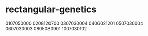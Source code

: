 # rectangular-genetics
0107050000
0208120700
0307030004
0406021201
0507030004
0607030003
0805080901
1007030102
